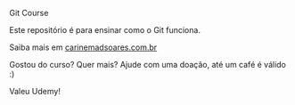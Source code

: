 Git Course

Este repositório é para ensinar como o Git funciona.

Saiba mais em [carinemadsoares.com.br](http://carinemadsoares.com.br)

Gostou do curso? Quer mais? Ajude com uma doação, até um café é válido :)

Valeu Udemy!
